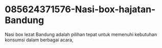 # 085624371576-Nasi-box-hajatan-Bandung
Nasi box lezat Bandung adalah pilihan tepat untuk memenuhi kebutuhan konsumsi dalam berbagai acara, 

